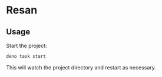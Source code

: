 # Resan

## Usage

Start the project:

```sh
deno task start
```

This will watch the project directory and restart as necessary.
